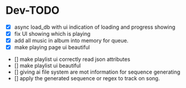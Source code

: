 # Dev-TODO

- [x] async load_db with ui indication of loading and progress showing
- [x] fix UI showing which is playing
- [x] add all music in album into memory for queue.
- [x] make playing page ui beautiful
- [] make playlist ui correctly read json attributes
- [] make playlist ui beautiful
- [] giving ai file system are mot information for sequence generating
- [] apply the generated sequence or regex to track on song.
